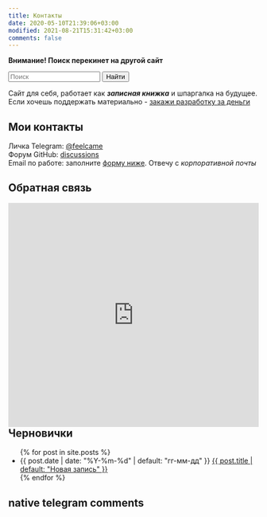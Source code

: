 ```yaml
---
title: Контакты
date: 2020-05-10T21:39:06+03:00
modified: 2021-08-21T15:31:42+03:00
comments: false
---
```


**Внимание! Поиск перекинет на другой сайт**
<form name="search" method="get" target="_blank" action="https://github.com/Feelcame/linker.pp.ua/search">
<input type="search" name="q" placeholder="Поиск">
<button type="submit">Найти</button> 
</form>

Сайт для себя, работает как ***записная книжка*** и шпаргалка на будущее.  
Если хочешь поддержать материально - [закажи разработку за деньги](#обратная-связь)

## Мои контакты 
Личка Telegram: [@feelcame](https://t.me/feelcame)  
Форум GitHub: [discussions](https://github.com/Feelcame/feelcame.github.io/discussions)  
Email по работе: заполните [форму ниже](#обратная-связь). Отвечу с _корпоративной почты_

## Обратная связь
<iframe src="https://formstruct.ru/form/6177bc223910cc59358b456d" width="100%" height="450" align="left" style="position:relative;" frameborder="0" scrolling="yes" markdown="0">Frame error</iframe>

## Черновички
<ul reversed="reversed">
{% for post in site.posts %}
  <li>
    {{ post.date | date: "%Y-%m-%d" | default: "гг-мм-дд" }} 
      <a href="{{ post.url | prepend: site.baseurl }}">
        {{ post.title | default: "Новая запись" }}
      </a>
  </li>
{% endfor %}
</ul>

## native telegram comments
<script async src="https://telegram.org/js/telegram-widget.js?14" data-telegram-discussion="rf_art/807" data-comments-limit="5"></script>
